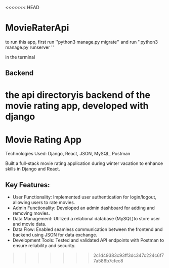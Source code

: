 <<<<<<< HEAD
# MovieRaterApi
to run this app, first run
''python3 manage.py migrate''
and run 
''python3 manage.py runserver ''

in the terminal 

## Backend
the api directoryis backend of the movie rating app, developed with django
=======
# Movie Rating App
Technologies Used: Django, React, JSON, MySQL, Postman

Built a full-stack movie rating application during winter vacation to enhance skills in Django and React.

## Key Features:

* User Functionality: Implemented user authentication for login/logout, allowing users to rate movies.
* Admin Functionality: Developed an admin dashboard for adding and removing movies.
* Data Management: Utilized a relational database (MySQL)to store user and movie data.
* Data Flow: Enabled seamless communication between the frontend and backend using JSON for data exchange.
* Development Tools: Tested and validated API endpoints with Postman to ensure reliability and security.
>>>>>>> 2c1d49383c93ff3dc347c224c6f77a586b7cfec8
